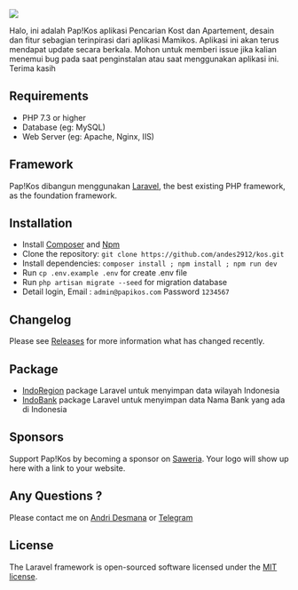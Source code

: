 <img src="https://github.com/andes2912/kos/blob/master/public/assets/images/logo/backup-logo.png?raw=true?sanitize=true&raw=true" />

<p>Halo, ini adalah Pap!Kos aplikasi Pencarian Kost dan Apartement, desain dan fitur sebagian terinpirasi dari aplikasi Mamikos.  Aplikasi ini akan terus mendapat update secara berkala. Mohon untuk memberi issue jika kalian menemui bug pada saat penginstalan atau saat menggunakan aplikasi ini. Terima kasih <br/>
    
## Requirements

* PHP 7.3 or higher
* Database (eg: MySQL)
* Web Server (eg: Apache, Nginx, IIS)
    
## Framework

Pap!Kos dibangun menggunakan [Laravel](http://laravel.com), the best existing PHP framework, as the foundation framework.

## Installation

* Install [Composer](https://getcomposer.org/download) and [Npm](https://nodejs.org/en/download)
* Clone the repository: `git clone https://github.com/andes2912/kos.git`
* Install dependencies: `composer install ; npm install ; npm run dev`
* Run `cp .env.example .env` for create .env file
* Run `php artisan migrate --seed` for migration database
* Detail login, Email : `admin@papikos.com` Password `1234567`

## Changelog

Please see [Releases](../../releases) for more information what has changed recently.
    
## Package
* [IndoRegion](https://github.com/azishapidin/indoregion) package Laravel untuk menyimpan data wilayah Indonesia
* [IndoBank](https://github.com/andes2912/indobank) package Laravel untuk menyimpan data Nama Bank yang ada di Indonesia
    
## Sponsors

Support Pap!Kos by becoming a sponsor on [Saweria](https://saweria.co/andes2912). Your logo will show up here with a link to your website.

## Any Questions ?
 
Please contact me on [Andri Desmana](mailto:andridesmana29@outlook.com?subject=[GitHub]%20Questesion%20Pap!Kos) or [Telegram](https://t.me/andridesmana)
    
## License

The Laravel framework is open-sourced software licensed under the [MIT license](https://opensource.org/licenses/MIT).
